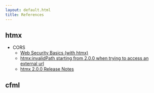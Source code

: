 ```yaml
---
layout: default.html
title: References
---
```


## htmx

* CORS
	* [Web Security Basics (with htmx)](https://htmx.org/essays/web-security-basics-with-htmx/)
	* [htmx:invalidPath starting from 2.0.0 when trying to access an external url](https://github.com/bigskysoftware/htmx/issues/2858)
	* [htmx 2.0.0 Release Notes](https://htmx.org/posts/2024-06-17-htmx-2-0-0-is-released/#minor-changes)

## cfml
